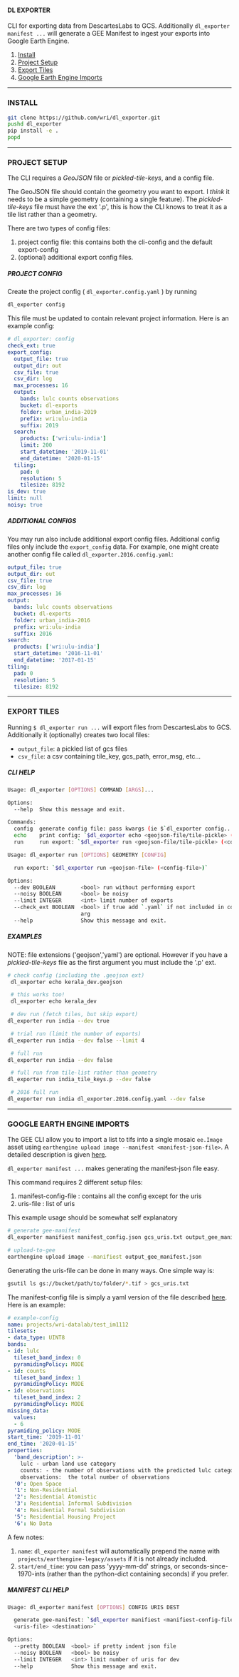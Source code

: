 #### DL EXPORTER

CLI for exporting data from DescartesLabs to GCS. Additionally `dl_exporter manifest ...` will generate a GEE Manifest to ingest your exports into Google Earth Engine.

1. [Install](#install)
2. [Project Setup](#setup)
3. [Export Tiles](#run)
4. [Google Earth Engine Imports](#gee)

---

<a name="install"/>

### INSTALL

```bash
git clone https://github.com/wri/dl_exporter.git
pushd dl_exporter
pip install -e .
popd
```

---

<a name="setup"/>

### PROJECT SETUP

The CLI requires a _GeoJSON_ file or _pickled-tile-keys_, and a config file. 

The GeoJSON file should contain the geometry you want to export. I _think_ it needs to be a simple geometry (containing a single feature). The _pickled-tile-keys_ file must have the ext '.p', this is how the CLI knows to treat it as a tile list rather than a geometry.

There are two types of config files:

1. project config file: this contains both the cli-config and the default export-config
2. (optional) additional export config files.

##### PROJECT CONFIG

Create the project config ( `dl_exporter.config.yaml` ) by running
```bash
dl_exporter config
```

This file must be updated to contain relevant project information.  Here is an example config:

```yaml
# dl_exporter: config
check_ext: true
export_config:
  output_file: true
  output_dir: out
  csv_file: true
  csv_dir: log
  max_processes: 16
  output:
    bands: lulc counts observations
    bucket: dl-exports
    folder: urban_india-2019
    prefix: wri:ulu-india
    suffix: 2019
  search:
    products: ['wri:ulu-india']
    limit: 200
    start_datetime: '2019-11-01'
    end_datetime: '2020-01-15'
  tiling:
    pad: 0
    resolution: 5
    tilesize: 8192
is_dev: true
limit: null
noisy: true
```

##### ADDITIONAL CONFIGS

You may run also include additional export config files. Additional config files only include the `export_config` data.  For example, one might create another config file called `dl_exporter.2016.config.yaml`:

```yaml
output_file: true
output_dir: out
csv_file: true
csv_dir: log
max_processes: 16
output:
  bands: lulc counts observations
  bucket: dl-exports
  folder: urban_india-2016
  prefix: wri:ulu-india
  suffix: 2016
search:
  products: ['wri:ulu-india']
  start_datetime: '2016-11-01'
  end_datetime: '2017-01-15'
tiling:
  pad: 0
  resolution: 5
  tilesize: 8192
```


---

<a name="run"/>

### EXPORT TILES

Running `$ dl_exporter run ...` will export files from DescartesLabs to GCS.  Additionally it (optionally) creates two local files:

* `output_file`: a pickled list of gcs files
* `csv_file`: a csv containing tile_key, gcs_path, error_msg, etc...

##### CLI HELP

```bash
Usage: dl_exporter [OPTIONS] COMMAND [ARGS]...

Options:
  --help  Show this message and exit.

Commands:
  config  generate config file: pass kwargs (ie $`dl_exporter config...
  echo    print config: `$dl_exporter echo <geojson-file/tile-pickle> (<config-file>)`
  run     run export: `$dl_exporter run <geojson-file/tile-pickle> (<config-file>)
```

```bash
Usage: dl_exporter run [OPTIONS] GEOMETRY [CONFIG]

  run export: `$dl_exporter run <geojson-file> (<config-file>)`

Options:
  --dev BOOLEAN        <bool> run without performing export
  --noisy BOOLEAN      <bool> be noisy
  --limit INTEGER      <int> limit number of exports
  --check_ext BOOLEAN  <bool> if true add `.yaml` if not included in config
                       arg
  --help               Show this message and exit.
```

##### EXAMPLES

NOTE: file extensions ('geojson','yaml') are optional. However if you have a _pickled-tile-keys_ file as the first argument you must include the '.p' ext.


```bash
# check config (including the .geojson ext)
 dl_exporter echo kerala_dev.geojson

 # this works too!
 dl_exporter echo kerala_dev

 # dev run (fetch tiles, but skip export)
dl_exporter run india --dev true 

 # trial run (limit the number of exports)
dl_exporter run india --dev false --limit 4

 # full run
dl_exporter run india --dev false

 # full run from tile-list rather than geometry
dl_exporter run india_tile_keys.p --dev false

 # 2016 full run
dl_exporter run india dl_exporter.2016.config.yaml --dev false
```

---

<a name="gee"/>

### GOOGLE EARTH ENGINE IMPORTS

The GEE CLI allow you to import a list to tifs into a single mosaic `ee.Image` asset using `earthengine upload image --manifest <manifest-json-file>`.  A detailed description is given [here](https://developers.google.com/earth-engine/image_manifest).

`dl_exporter manifest ...`  makes generating the manifest-json file easy. 

This command requires 2 different setup files:

1. manifest-config-file <yaml>: contains all the config except for the uris
2. uris-file <pickled-list or line-sep-text-file>: list of uris

This example usage should be somewhat self explanatory 

```bash
# generate gee-manifest 
dl_exporter manifiest manifest_config.json gcs_uris.txt output_gee_manifest.json

# upload-to-gee
earthengine upload image --manifiest output_gee_manifest.json
```

Generating the uris-file can be done in many ways. One simple way is:

```bash
gsutil ls gs://bucket/path/to/folder/*.tif > gcs_uris.txt
```

The manifest-config file is simply a yaml version of the file described [here](https://developers.google.com/earth-engine/image_manifest#manifest_field_definitions). Here is an example:

```yaml
# example-config
name: projects/wri-datalab/test_im1112
tilesets:
- data_type: UINT8
bands:
- id: lulc
  tileset_band_index: 0
  pyramidingPolicy: MODE
- id: counts
  tileset_band_index: 1
  pyramidingPolicy: MODE
- id: observations
  tileset_band_index: 2
  pyramidingPolicy: MODE
missing_data:
  values:
  - 6
pyramiding_policy: MODE
start_time: '2019-11-01'
end_time: '2020-01-15'
properties:
  'band_description': >-
    lulc - urban land use category 
    counts: - the number of observations with the predicted lulc category 
    observations:  the total number of observations
  '0': Open Space
  '1': Non-Residential
  '2': Residential Atomistic
  '3': Residential Informal Subdivision
  '4': Residential Formal Subdivision
  '5': Residential Housing Project
  '6': No Data
```


A few notes:

1. `name`:  `dl_exporter manifest` will automatically prepend the name with `projects/earthengine-legacy/assets` if it is not already included.
2. `start/end_time`: you can pass 'yyyy-mm-dd' strings, or seconds-since-1970-ints (rather than the python-dict containing seconds) if you prefer.


#####  MANIFEST CLI HELP

```bash
Usage: dl_exporter manifest [OPTIONS] CONFIG URIS DEST

  generate gee-manifest: `$dl_exporter manifiest <manifiest-config-file>
  <uris-file> <destination>`

Options:
  --pretty BOOLEAN  <bool> if pretty indent json file
  --noisy BOOLEAN   <bool> be noisy
  --limit INTEGER   <int> limit number of uris for dev
  --help            Show this message and exit.
```
